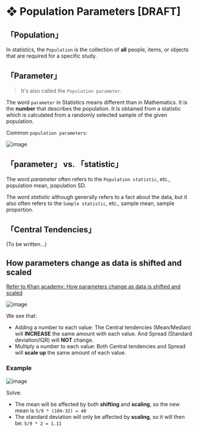 #  ❖ Population Parameters [DRAFT]

##  「Population」

In statistics, the `Population` is the collection of **all** people, items, or objects that are required for a specific study.


## 「Parameter」

> It's also called the `Population parameter`.

The word `parameter` in Statistics means different than in Mathematics.
It is the **number** that describes the population.
It is obtained from a statistic which is calculated from a randomly selected sample of the given population.

Common `population parameters`:

![image](https://user-images.githubusercontent.com/14041622/43714242-f9682b40-99ae-11e8-9f99-0a986469f2ea.png)



## 「parameter」 vs. 「statistic」

The word _parameter_ often refers to the `Population statistic`, etc., population mean, population SD.

The word _statistic_ although generally refers to a fact about the data, but it also often refers to the `Sample statistic`, etc., sample mean, sample proportion.


## 「Central Tendencies」

(To be written...)

## How parameters change as data is shifted and scaled
[Refer to Khan academy: How parameters change as data is shifted and scaled](https://www.khanacademy.org/math/ap-statistics/density-curves-normal-distribution-ap/modal/v/how-parameters-change-as-data-is-shifted-and-scaled)

![image](https://user-images.githubusercontent.com/14041622/43769176-b72203e2-9a6b-11e8-9b37-9a771dca5c3f.png)

We see that:
- Adding a number to each value: The Central tendencies (Mean/Median) will **INCREASE** the same amount with each value. And Spread (Standard deviation/IQR) will **NOT** change.
- Multiply a number to each value: Both Central tendencies and Spread will **scale up** the same amount of each value.


### Example
![image](https://user-images.githubusercontent.com/14041622/43777959-eada4990-9a86-11e8-8564-f47bf3a01cf9.png)

Solve:
- The mean will be affected by both **shifting** and **scaling**, so the new mean is `5/9 * (104-32) = 40`
- The standard deviation will only be affected by **scaling**, so it will then be: `5/9 * 2 = 1.11`